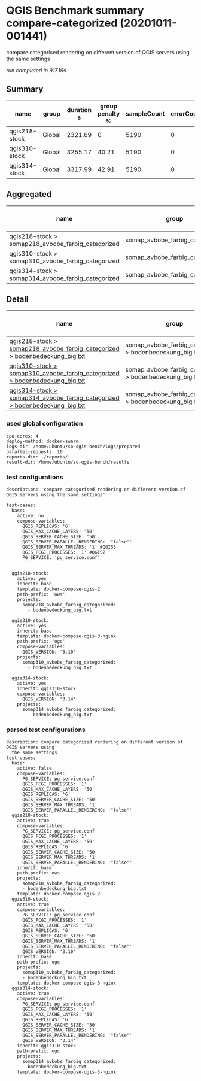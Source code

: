 # QGIS Benchmark summary compare-categorized (20201011-001441)


compare categorised rendering on different version of QGIS servers using the same settings

_run completed in 917.19s_

## Summary
| name          | group   |   duration s |   group penalty % |   sampleCount |   errorCount |   memMaxMB |   memAvgMB |   cpuMax% |   cpuAvg% |   errorPct |
|---------------|---------|--------------|-------------------|---------------|--------------|------------|------------|-----------|-----------|------------|
| qgis218-stock | Global  |      2321.69 |              0    |          5190 |            0 |     7822.6 |     6240.1 |      99.5 |      95   |          0 |
| qgis310-stock | Global  |      3255.17 |             40.21 |          5190 |            0 |     7007.1 |     5703.6 |      87.4 |      73.1 |          0 |
| qgis314-stock | Global  |      3317.99 |             42.91 |          5190 |            0 |     7047.1 |     5670.8 |      83.3 |      72.7 |          0 |

## Aggregated
| name                                               | group                           |   duration s |   group penalty % |   sampleCount |   errorCount |   memMaxMB |   memAvgMB |   cpuMax% |   cpuAvg% |   errorPct |
|----------------------------------------------------|---------------------------------|--------------|-------------------|---------------|--------------|------------|------------|-----------|-----------|------------|
| qgis218-stock > somap218_avbobe_farbig_categorized | somap_avbobe_farbig_categorized |      2321.69 |              0    |          5190 |            0 |     7822.6 |     6240.1 |      99.5 |      95   |          0 |
| qgis310-stock > somap310_avbobe_farbig_categorized | somap_avbobe_farbig_categorized |      3255.17 |             40.21 |          5190 |            0 |     7007.1 |     5703.6 |      87.4 |      73.1 |          0 |
| qgis314-stock > somap314_avbobe_farbig_categorized | somap_avbobe_farbig_categorized |      3317.99 |             42.91 |          5190 |            0 |     7047.1 |     5670.8 |      83.3 |      72.7 |          0 |

## Detail
| name                                                                                                                                                                                                                               | group                                                    |   duration s |   group penalty % |   sampleCount |   errorCount |   errorPct |   meanResTime |   medianResTime |   minResTime |   maxResTime |   pct1ResTime |   pct2ResTime |   pct3ResTime |   throughput |   receivedKBytesPerSec |   sentKBytesPerSec |   memMaxMB |   memAvgMB |   memMinMB |   cpuMax% |   cpuAvg% |   cpuMin% |
|------------------------------------------------------------------------------------------------------------------------------------------------------------------------------------------------------------------------------------|----------------------------------------------------------|--------------|-------------------|---------------|--------------|------------|---------------|-----------------|--------------|--------------|---------------|---------------|---------------|--------------|------------------------|--------------------|------------|------------|------------|-----------|-----------|-----------|
| [qgis218-stock > somap218_avbobe_farbig_categorized > bodenbedeckung_big.txt](../results/details/compare-categorized/20201011-001441/qgis218-stock/somap218_avbobe_farbig_categorized/bodenbedeckung_big.txt/dashboard/index.html) | somap_avbobe_farbig_categorized > bodenbedeckung_big.txt |      2321.69 |              0    |          5190 |            0 |          0 |       447.338 |           239.5 |           17 |        13642 |         694.9 |       1030.15 |       4908.54 |      21.9638 |                5693.82 |            9.90415 |     7822.6 |     6240.1 |     2179   |      99.5 |      95   |      12.8 |
| [qgis310-stock > somap310_avbobe_farbig_categorized > bodenbedeckung_big.txt](../results/details/compare-categorized/20201011-001441/qgis310-stock/somap310_avbobe_farbig_categorized/bodenbedeckung_big.txt/dashboard/index.html) | somap_avbobe_farbig_categorized > bodenbedeckung_big.txt |      3255.17 |             40.21 |          5190 |            0 |          0 |       627.2   |           346   |           19 |        20009 |        1022.7 |       1720.45 |       8018.7  |      15.818  |                4222.08 |            7.13283 |     7007.1 |     5703.6 |     2272.2 |      87.4 |      73.1 |      14.6 |
| [qgis314-stock > somap314_avbobe_farbig_categorized > bodenbedeckung_big.txt](../results/details/compare-categorized/20201011-001441/qgis314-stock/somap314_avbobe_farbig_categorized/bodenbedeckung_big.txt/dashboard/index.html) | somap_avbobe_farbig_categorized > bodenbedeckung_big.txt |      3317.99 |             42.91 |          5190 |            0 |          0 |       639.305 |           343   |           17 |        21011 |        1053.9 |       1805.45 |       8041.17 |      15.5317 |                4145.57 |            7.00373 |     7047.1 |     5670.8 |     2243.8 |      83.3 |      72.7 |      14.5 |

### used global configuration

```
cpu-cores: 4
deploy-method: docker-swarm
logs-dir: /home/ubuntu/so-qgis-bench/logs/prepared
parallel-requests: 10
reports-dir: ./reports/
result-dir: /home/ubuntu/so-qgis-bench/results

```
### test configurations

```
description: 'compare categorised rendering on different version of QGIS servers using the same settings'

test-cases:
  base:
    active: no
    compose-variables:
      QGIS_REPLICAS: '6'
      QGIS_MAX_CACHE_LAYERS: '50'
      QGIS_SERVER_CACHE_SIZE: '50'
      QGIS_SERVER_PARALLEL_RENDERING: '"false"'
      QGIS_SERVER_MAX_THREADS: '1' #QGIS3
      QGIS_FCGI_PROCESSES: '1' #QGIS2
      PG_SERVICE: 'pg_service.conf'


  qgis218-stock:
    active: yes
    inherit: base
    template: docker-compose-qgis-2
    path-prefix: 'ows'
    projects:
      somap218_avbobe_farbig_categorized:
        - bodenbedeckung_big.txt

  qgis310-stock:
    active: yes
    inherit: base
    template: docker-compose-qgis-3-nginx
    path-prefix: 'ogc'
    compose-variables:
      QGIS_VERSION: '3.10'
    projects:
      somap310_avbobe_farbig_categorized:
        - bodenbedeckung_big.txt

  qgis314-stock:
    active: yes
    inherit: qgis310-stock
    compose-variables:
      QGIS_VERSION: '3.14'
    projects:
      somap314_avbobe_farbig_categorized:
        - bodenbedeckung_big.txt

```
### parsed test configurations

```
description: compare categorised rendering on different version of QGIS servers using
  the same settings
test-cases:
  base:
    active: false
    compose-variables:
      PG_SERVICE: pg_service.conf
      QGIS_FCGI_PROCESSES: '1'
      QGIS_MAX_CACHE_LAYERS: '50'
      QGIS_REPLICAS: '6'
      QGIS_SERVER_CACHE_SIZE: '50'
      QGIS_SERVER_MAX_THREADS: '1'
      QGIS_SERVER_PARALLEL_RENDERING: '"false"'
  qgis218-stock:
    active: true
    compose-variables:
      PG_SERVICE: pg_service.conf
      QGIS_FCGI_PROCESSES: '1'
      QGIS_MAX_CACHE_LAYERS: '50'
      QGIS_REPLICAS: '6'
      QGIS_SERVER_CACHE_SIZE: '50'
      QGIS_SERVER_MAX_THREADS: '1'
      QGIS_SERVER_PARALLEL_RENDERING: '"false"'
    inherit: base
    path-prefix: ows
    projects:
      somap218_avbobe_farbig_categorized:
      - bodenbedeckung_big.txt
    template: docker-compose-qgis-2
  qgis310-stock:
    active: true
    compose-variables:
      PG_SERVICE: pg_service.conf
      QGIS_FCGI_PROCESSES: '1'
      QGIS_MAX_CACHE_LAYERS: '50'
      QGIS_REPLICAS: '6'
      QGIS_SERVER_CACHE_SIZE: '50'
      QGIS_SERVER_MAX_THREADS: '1'
      QGIS_SERVER_PARALLEL_RENDERING: '"false"'
      QGIS_VERSION: '3.10'
    inherit: base
    path-prefix: ogc
    projects:
      somap310_avbobe_farbig_categorized:
      - bodenbedeckung_big.txt
    template: docker-compose-qgis-3-nginx
  qgis314-stock:
    active: true
    compose-variables:
      PG_SERVICE: pg_service.conf
      QGIS_FCGI_PROCESSES: '1'
      QGIS_MAX_CACHE_LAYERS: '50'
      QGIS_REPLICAS: '6'
      QGIS_SERVER_CACHE_SIZE: '50'
      QGIS_SERVER_MAX_THREADS: '1'
      QGIS_SERVER_PARALLEL_RENDERING: '"false"'
      QGIS_VERSION: '3.14'
    inherit: qgis310-stock
    path-prefix: ogc
    projects:
      somap314_avbobe_farbig_categorized:
      - bodenbedeckung_big.txt
    template: docker-compose-qgis-3-nginx

```